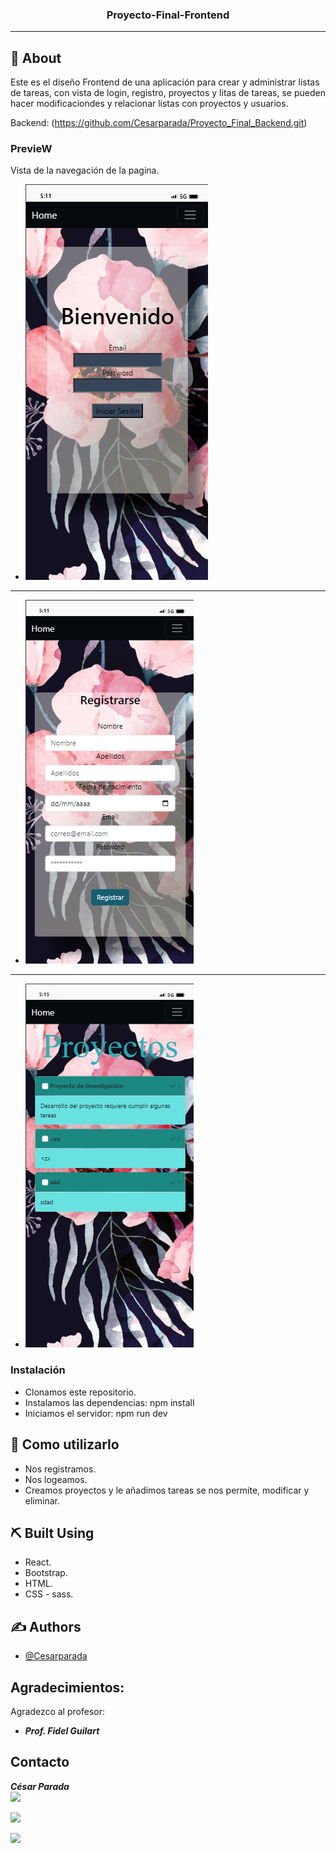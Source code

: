 
<h3 align="center">Proyecto-Final-Frontend</h3>



---




## 🧐 About <a name = "about"></a>

Este es el diseño Frontend de una aplicación para crear y administrar listas de tareas, con vista de login, registro, proyectos y litas de tareas, se pueden hacer modificaciondes y relacionar listas con proyectos y usuarios.



Backend: (https://github.com/Cesarparada/Proyecto_Final_Backend.git)

### PrevieW

Vista de la navegación de la pagina.

- <img src="_imagenes/mobile.png" alt="video-demo">
---
- <img src="_imagenes/mobile%20(1).png" alt="video-demo">
---
- <img src="_imagenes/mobile%20(2).png" alt="img-demo">


### Instalación

- Clonamos este repositorio.
- Instalamos las dependencias: npm install
- Iniciamos el servidor: npm run dev

## 🎈 Como utilizarlo <a name="usage"></a>

- Nos registramos.
- Nos logeamos.
- Creamos proyectos y le añadimos tareas se nos permite, modificar y eliminar.

## ⛏️ Built Using <a name = "built_using"></a>

- React.
- Bootstrap.
- HTML.
- CSS - sass.

## ✍️ Authors <a name = "authors"></a>

- [@Cesarparada](https://github.com/Cesarparada) 


## Agradecimientos:

Agradezco al profesor:

- **_Prof. Fidel Guilart_**

## Contacto

**_César Parada_**  
<a href="https://github.com/Cesarparada" target="_blank"><img src="https://img.shields.io/badge/github-24292F?style=for-the-badge&logo=github&logoColor=orange" target="_blank"></a>

<a href="mailto:cesard.0925@gmail.com"><img src="https://img.shields.io/badge/Gmail-D14836?style=for-the-badge&logo=gmail&logoColor=white"></a>

<a href="https://www.linkedin.com/in/linkedinUser/" target="_blank"><img src="https://img.shields.io/badge/-LinkedIn-%230077B5?style=for-the-badge&logo=linkedin&logoColor=white" target="_blank"></a>

</p>
